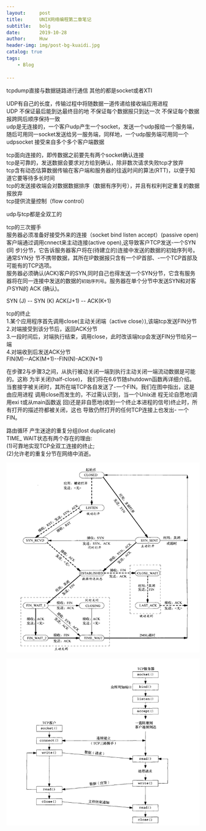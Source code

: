 ```yaml
---
layout:     post
title:      UNIX网络编程第二章笔记      
subtitle:   bolg
date:       2019-10-28
author:     Huw
header-img: img/post-bg-kuaidi.jpg
catalog: true
tags:
    - Blog

---
```

tcpdump直接与数据链路进行通信 其他的都是socket或者XTI<br>

UDP有自己的长度，传输过程中将随数据一道传递给接收端应用进程<br>
UDP 不保证最后能到达最终目的地 不保证每个数据报只到达一次 不保证每个数据报跨网后顺序保持一致<br>
udp是无连接的，一个客户udp产生一个socket，发送一个udp报给一个服务端，随后可用同一socket发送给另一服务端，同样地，一个udp服务端可用同一个udpsocket
接受来自多个多个客户端数据<br>

tcp面向连接的，即传数据之前要先有两个socket确认连接<br>
tcp是可靠的，发送数据会要求对方给到确认，除非数次请求失败tcp才放弃<br>
tcp含有动态估算数据传输在客户端和服务器的往返时间的算法(RTT)，以便于知道它要等待多长时间<br>
tcp的发送接收端会对数据数据排序（数据有序列号），并且有权利判定重复的数据报放弃<br>
tcp提供流量控制（flow control）<br>

udp与tcp都是全双工的<br>


tcp的三次握手<br>
服务器必须准备好接受外来的连接（socket bind listen accept）(passive open) <br>
客户端通过调用cnnect来主动连接(active open),这导致客户TCP发送-一个SYN (同
步)分节，它告诉服务器客户将在(待建立的)连接中发送的数据的初始序列号。通常SYN分
节不携带数据，其所在IP数据报只含有一个IP首部、-一个TCP首部及可能有的TCP选项。<br>
服务器必须确认(ACK)客户的SYN,同时自己也得发送一个SYN分节，它含有服务
器将在同一连接中发送的数据的`初始序列号`。服务器在单个分节中发送SYN和对客户SYN的
ACK (确认)。<br>


SYN (J)  -- SYN (K)  ACK(J+1)   -- ACK(K+1)  <br> 

tcp的终止<br>
1.某个应用程序首先调用close(主动关闭端（active close）),该端tcp发送FIN分节<br>
2.对端接受到该分节后，返回ACK分节<br>
3.一段时间后，对端执行结束，调用close，此时改该端tcp会发送FIN分节给另一端<br>
4.对端收到后发送ACK分节<br>
FIN(M)--ACK(M+1)--FIN(N)-ACK(N+1)<br>

在步骤2与步骤3之间，从执行被动关闭一端到执行主动关闭一端流动数据是可能的。这称
为半关闭(half-close)， 我们将在6.6节随shutdown函数再详细介绍。<br>
当套接字被关闭时，其所在端TCP各自发送了-一个FIN。我们在图中指出，这是由应用进程
调用close而发生的，不过需认识到，当一个Unix进 程无论自愿地(调用exi t或从main函数返
回)还是非自愿地(收到一个终止本进程的信号)终止时，所有打开的描述符都被关闭，这也
导致仍然打开的任何TCP连接上也发出- 一个FIN。<br>

路由循环 产生迷途的重复分组(lost duplicate)<br>
TIME_ WAIT状态有两个存在的理由:<br>
(1)可靠地实现TCP全双工连接的终止;<br>
(2)允许老的重复分节在网络中消逝。<br>


![状态转换图](https://github.com/as010101/UNIX/blob/master/img/procedure.png)

![代码过程图](https://github.com/as010101/UNIX/blob/master/img/program.png)








